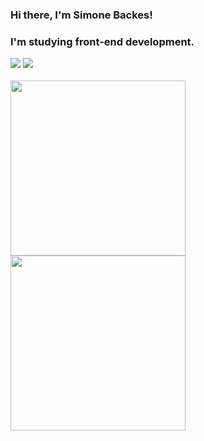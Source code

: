 ### Hi there, I'm Simone Backes! 
### I'm studying front-end development.


 
</div>
<div>
<a href = "mailto:simonebackesv@gmail.com"><img src="https://img.shields.io/badge/-Gmail-%23333?style=for-the-badge&logo=gmail&logoColor=white" target="_blank"></a>
<a href="https://www.linkedin.com/in/simone-backes/" target="_blank"><img src="https://img.shields.io/badge/-LinkedIn-%230077B5?style=for-the-badge&logo=linkedin&logoColor=white" target="_blank"></a> 
</div>
<div> 
<br>
</div>

<div>
<img height="280px" src="https://github-readme-stats.vercel.app/api/top-langs?username=sihbackes&theme=dracula"/>
<img height="280px" src="https://github-readme-streak-stats.herokuapp.com/?user=sihbackes&theme=dracula"/>
</div>




